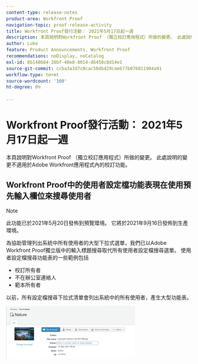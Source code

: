 ```yaml
---
content-type: release-notes
product-area: Workfront Proof
navigation-topic: proof-release-activity
title: Workfront Proof發行活動： 2021年5月17日起一週
description: 本頁說明對Workfront Proof （獨立校訂應用程式）所做的變更。 此處說明的變更不適用於Adobe Workfront應用程式內的校訂功能。
author: Luke
feature: Product Announcements, Workfront Proof
recommendations: noDisplay, noCatalog
exl-id: 8b148684-28bf-40e8-8014-d6458c8d14e1
source-git-commit: ccba3a3d7c0cac50dbd29cae677b076811904a91
workflow-type: tm+mt
source-wordcount: '160'
ht-degree: 0%

---
```


# Workfront Proof發行活動： 2021年5月17日起一週

本頁說明對Workfront Proof （獨立校訂應用程式）所做的變更。 此處說明的變更不適用於Adobe Workfront應用程式內的校訂功能。

## Workfront Proof中的使用者設定檔功能表現在使用預先輸入欄位來搜尋使用者

>[!NOTE]
>
>此功能已於2021年5月20日發佈到預覽環境。 它將於2021年9月16日發佈到生產環境。

為協助管理列出系統中所有使用者的大型下拉式選單，我們已以Adobe Workfront Proof獨立版中的輸入標題搜尋取代所有使用者設定檔搜尋選單。 使用者設定檔搜尋功能表的一些範例包括

* 校訂所有者
* 不在辦公室連絡人
* 範本所有者

以前，所有設定檔搜尋下拉式清單會列出系統中的所有使用者，產生大型功能表。

![](assets/user-profile-typeahead-350x142.png)
